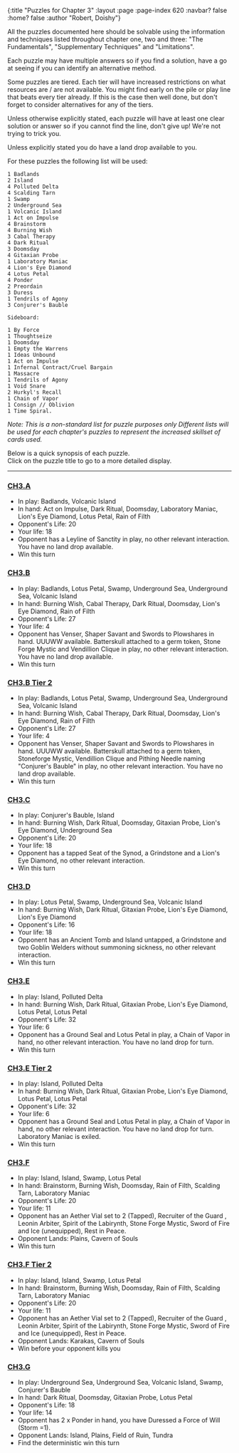 {:title "Puzzles for Chapter 3" :layout :page :page-index 620 :navbar? false :home? false :author "Robert, Doishy"}

All the puzzles documented here should be solvable using the
information and techniques listed throughout chapter one, two and three: 
"The Fundamentals", "Supplementary Techniques" and "Limitations".

Each puzzle may have multiple answers so if you find a solution,
have a go at seeing if you can identify an alternative method.

Some puzzles are tiered. Each tier will have increased restrictions
on what resources are / are not available. You might find early on 
the pile or play line that beats every tier already. If this is the 
case then well done, but don't forget to consider alternatives for
any of the tiers.

Unless otherwise explicitly stated, each puzzle will have at least one 
clear solution or answer so if you cannot find the line, don't give up!
We're not trying to trick you.

Unless explicitly stated you do have a land drop available to you.

For these puzzles the following list will be used:

```
1 Badlands
2 Island  
4 Polluted Delta  
4 Scalding Tarn  
1 Swamp  
2 Underground Sea  
1 Volcanic Island  
1 Act on Impulse  
4 Brainstorm  
4 Burning Wish  
3 Cabal Therapy  
4 Dark Ritual  
3 Doomsday  
4 Gitaxian Probe  
1 Laboratory Maniac  
4 Lion's Eye Diamond  
4 Lotus Petal  
4 Ponder  
2 Preordain  
3 Duress  
1 Tendrils of Agony  
3 Conjurer's Bauble  

Sideboard:  

1 By Force  
1 Thoughtseize  
1 Doomsday  
1 Empty the Warrens  
1 Ideas Unbound  
1 Act on Impulse
1 Infernal Contract/Cruel Bargain  
1 Massacre  
1 Tendrils of Agony  
1 Void Snare  
2 Hurkyl's Recall  
1 Chain of Vapor
1 Consign // Oblivion
1 Time Spiral.  
```
*Note: This is a non-standard list for puzzle purposes only*
*Different lists will be used for each chapter's puzzles to represent 
the increased skillset of cards used.*

Below is a quick synopsis of each puzzle.  
Click on the puzzle title to go to a more detailed display. 

-------------
### [CH3.A]()

- In play:  Badlands, Volcanic Island
- In hand:  Act on Impulse, Dark Ritual, Doomsday, Laboratory Maniac, Lion's Eye Diamond, Lotus Petal, Rain of Filth
- Opponent's Life: 20
- Your life: 18
- Opponent has a Leyline of Sanctity in play, no other relevant interaction. You have no land drop available.
- Win this turn

### [CH3.B]()

- In play:  Badlands, Lotus Petal, Swamp, Underground Sea, Underground Sea, Volcanic Island
- In hand:  Burning Wish, Cabal Therapy, Dark Ritual, Doomsday, Lion's Eye Diamond, Rain of Filth
- Opponent's Life: 27
- Your life: 4
- Opponent has Venser, Shaper Savant and Swords to Plowshares in hand. UUUWW available. Batterskull
attached to a germ token, Stone Forge Mystic and Vendillion Clique in play, no other relevant interaction.
You have no land drop available.
- Win this turn

### [CH3.B Tier 2]()

- In play:  Badlands, Lotus Petal, Swamp, Underground Sea, Underground Sea, Volcanic Island
- In hand:  Burning Wish, Cabal Therapy, Dark Ritual, Doomsday, Lion's Eye Diamond, Rain of Filth
- Opponent's Life: 27
- Your life: 4
- Opponent has Venser, Shaper Savant and Swords to Plowshares in hand. UUUWW available. Batterskull
attached to a germ token, Stoneforge Mystic, Vendillion Clique and Pithing Needle naming "Conjurer's Bauble"
in play, no other relevant interaction. You have no land drop available.
- Win this turn

### [CH3.C]()

- In play:  Conjurer's Bauble, Island
- In hand:  Burning Wish, Dark Ritual, Doomsday, Gitaxian Probe, Lion's Eye Diamond, Underground Sea
- Opponent's Life: 20
- Your life: 18
- Opponent has a tapped Seat of the Synod, a Grindstone and a Lion's Eye Diamond, no other relevant interaction.
- Win this turn

### [CH3.D]()

- In play:  Lotus Petal, Swamp, Underground Sea, Volcanic Island
- In hand:  Burning Wish, Dark Ritual, Gitaxian Probe, Lion's Eye Diamond, Lion's Eye Diamond
- Opponent's Life: 16
- Your life: 18
- Opponent has an Ancient Tomb and Island untapped, a Grindstone and two Goblin Welders without summoning sickness,
no other relevant interaction.
- Win this turn

### [CH3.E]()

- In play:  Island, Polluted Delta
- In hand:  Burning Wish, Dark Ritual, Gitaxian Probe, Lion's Eye Diamond, Lotus Petal, Lotus Petal
- Opponent's Life: 32
- Your life: 6
- Opponent has a Ground Seal and Lotus Petal in play, a Chain of Vapor in hand, no other relevant interaction.
You have no land drop for turn.
- Win this turn

### [CH3.E Tier 2]()

- In play:  Island, Polluted Delta
- In hand:  Burning Wish, Dark Ritual, Gitaxian Probe, Lion's Eye Diamond, Lotus Petal, Lotus Petal
- Opponent's Life: 32
- Your life: 6
- Opponent has a Ground Seal and Lotus Petal in play, a Chain of Vapor in hand, no other relevant interaction.
You have no land drop for turn. Laboratory Maniac is exiled.
- Win this turn

### [CH3.F]()

- In play:  Island, Island, Swamp, Lotus Petal
- In hand:  Brainstorm, Burning Wish,  Doomsday, Rain of Filth, Scalding Tarn, Laboratory Maniac
- Opponent's Life: 20
- Your life: 11
- Opponent has an Aether Vial set to 2 (Tapped), Recruiter of the Guard , Leonin Arbiter, Spirit of the Labirynth, Stone Forge Mystic, Sword of Fire and Ice (unequipped), Rest in Peace.
- Opponent Lands: Plains, Cavern of Souls 
- Win this turn

### [CH3.F Tier 2]()

- In play:  Island, Island, Swamp, Lotus Petal
- In hand:  Brainstorm, Burning Wish,  Doomsday, Rain of Filth, Scalding Tarn, Laboratory Maniac
- Opponent's Life: 20
- Your life: 11
- Opponent has an Aether Vial set to 2 (Tapped), Recruiter of the Guard , Leonin Arbiter, Spirit of the Labirynth, Stone Forge Mystic, Sword of Fire and Ice (unequipped), Rest in Peace.
- Opponent Lands: Karakas, Cavern of Souls 
- Win before your opponent kills you

### [CH3.G]()

- In play:  Underground Sea, Underground Sea, Volcanic Island, Swamp, Conjurer's Bauble
- In hand:  Dark Ritual, Doomsday, Gitaxian Probe, Lotus Petal
- Opponent's Life: 18
- Your life: 14
- Opponent has 2 x Ponder in hand, you have Duressed a Force of Will (Storm =1).
- Opponent Lands: Island, Plains, Field of Ruin, Tundra 
- Find the deterministic win this turn
